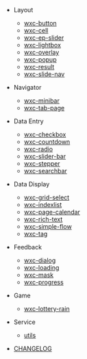 - Layout
    - [wxc-button](./packages/wxc-button/)
    - [wxc-cell](./packages/wxc-cell/)
    - [wxc-ep-slider](./packages/wxc-ep-slider/)
    - [wxc-lightbox](./packages/wxc-lightbox/)
    - [wxc-overlay](./packages/wxc-overlay/)
    - [wxc-popup](./packages/wxc-popup/)
    - [wxc-result](./packages/wxc-result/)
    - [wxc-slide-nav](./packages/wxc-slide-nav/)

- Navigator
    - [wxc-minibar](./packages/wxc-minibar/)
    - [wxc-tab-page](./packages/wxc-tab-page/)
 
- Data Entry
    - [wxc-checkbox](./packages/wxc-checkbox/)
    - [wxc-countdown](./packages/wxc-countdown/)
    - [wxc-radio](./packages/wxc-radio/)
    - [wxc-slider-bar](./packages/wxc-slider-bar/)
    - [wxc-stepper](./packages/wxc-stepper/)
    - [wxc-searchbar](./packages/wxc-searchbar/)
    
- Data Display
    - [wxc-grid-select](./packages/wxc-grid-select/)
    - [wxc-indexlist](./packages/wxc-indexlist/)
    - [wxc-page-calendar](./packages/wxc-page-calendar/)
    - [wxc-rich-text](./packages/wxc-rich-text/)
    - [wxc-simple-flow](./packages/wxc-simple-flow/)
    - [wxc-tag](./packages/wxc-tag/)
    
- Feedback
    - [wxc-dialog](./packages/wxc-dialog/)
    - [wxc-loading](./packages/wxc-loading/)
    - [wxc-mask](./packages/wxc-mask/)
    - [wxc-progress](./packages/wxc-progress/)
    
- Game
   - [wxc-lottery-rain](./packages/wxc-lottery-rain/) 
   
- Service
   - [utils](./packages/utils/) 
   
- [CHANGELOG](./CHANGELOG)
